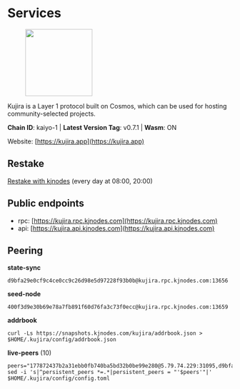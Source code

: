 # Services

<figure><img src="https://raw.githubusercontent.com/kj89/testnet_manuals/main/pingpub/logos/kujira.png" width="150" alt=""><figcaption></figcaption></figure>

Kujira is a Layer 1 protocol built on Cosmos, which can be used for  hosting community-selected projects.

**Chain ID**: kaiyo-1 | **Latest Version Tag**: v0.7.1 | **Wasm**: ON

Website: [https://kujira.app](https://kujira.app)

## Restake

[Restake with kjnodes](https://restake.app/kujira/kujiravaloper1tnuqj73jfn3724lqz34c27tuv80nv336sadqym) (every day at 08:00, 20:00)
## Public endpoints

* rpc: [https://kujira.rpc.kjnodes.com](https://kujira.rpc.kjnodes.com)
* api: [https://kujira.api.kjnodes.com](https://kujira.api.kjnodes.com)

## Peering

**state-sync**

```
d9bfa29e0cf9c4ce0cc9c26d98e5d97228f93b0b@kujira.rpc.kjnodes.com:13656
```

**seed-node**

```
400f3d9e30b69e78a7fb891f60d76fa3c73f0ecc@kujira.rpc.kjnodes.com:13659
```

**addrbook**
```
curl -Ls https://snapshots.kjnodes.com/kujira/addrbook.json > $HOME/.kujira/config/addrbook.json
```

**live-peers** (10)
```
peers="177872437b2a31ebb0fb740ba5bd32b0be99e280@5.79.74.229:31095,d9bfa29e0cf9c4ce0cc9c26d98e5d97228f93b0b@65.109.88.38:13656,a586bb5aeb2b3492c5a5f68b7cf96f2440ef5deb@139.162.153.235:26656,de08e6178779ff3b19a8b6d22a05664392cb2b35@185.216.179.205:26656,3d150f6a71caca5607daff69c9049c04c37da64e@51.210.223.186:30095,fa57c7c253be46ad9f696ee2f2c1d72cbc6a1591@146.59.52.135:31095,fc593f5f9fcf7f88790bd8274ebc791f612d3efe@65.21.89.54:26655,6f3129d01218b939511cccf7e0318bfe872d97c4@65.109.33.181:26656,b80cf7882c8cab4894d41ccd4f5a00406d8b5f7d@146.59.52.48:30095,01cf570d3b08fdb5fe2f307cb485de7a35a3af23@135.148.55.229:11856"
sed -i 's|^persistent_peers *=.*|persistent_peers = "'$peers'"|' $HOME/.kujira/config/config.toml
```
